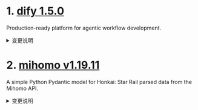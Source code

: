 
# 1. [dify 1.5.0](https://github.com/langgenius/dify/releases/tag/1.5.0)  
Production-ready platform for agentic workflow development.
<details>
<summary>变更说明</summary>

## 🚀 What's New in v1.5.0?

Meet **v1.5.0**—a sleek, powerful update boosting your productivity with simplified debugging and powerful integrations. Let's jump right in:
#
## 🏗️ Major Feature: Enhanced Workflow Debugging

We've completely rebuilt our workflow debugging tools! Effortlessly visualize and troubleshoot workflows with improved interfaces, persistent debugging variables (, thanks  and enhanced dashboard integration (, kudos to  Easily track your workflow runs directly from the dashboard, and spend less time debugging and more time creating amazing workflows. Dive deeper in our .

!
#
## ✨ New & Improved Features

* **Drag-and-Drop DSL:** Easily create apps by dropping DSL files directly into your browser (, 
* **Enhanced Default Templates:** `sys.files` now included for more powerful web apps (, 
* **Hidden Form Attributes:** Greater UI flexibility and control (, 
* **MatrixOne Integration:** Advanced data strategies with MatrixOne VDB integration (, 
* **Firecrawl Deep Search:** Richer content discovery with an enhanced search endpoint (, 
* **Notion Pagination:** Easier navigation through extracted Notion data (, 
* **SendGrid Integration:** Seamless, reliable email delivery (, 
#
## 🛠️ Refinements & Fixes

* **Smart Login Redirects:** Intelligent user navigation with automatic login redirects (, 
* **Environment Sync:** Automatic syncing of environment and conversation variables on import (, 
* **API UX Improvements:** Enhanced loading states, icon support, and rendering fixes (, ,  
* **Responsive Charts:** Improved analytics interactions with smoother, responsive charts (, 
* **Stable Markdown:** Prevent crashes and enhance data integrity with improved markdown handling (, ,  
* **App Icon Picker:** Cleaner and better-organized UI with stable heights and collapsible sections .
* **Instant Dataset Insights:** Quickly access essential dataset information directly from your workflows (, , 

We crafted **v1.5.0** to enhance your productivity—dive in, explore, and start building! 🎉

---
#
## Upgrade Guide
#
### Docker Compose Deployments

1. Back up your customized docker-compose YAML file (optional)

   ```bash
   cd docker
   cp docker-compose.yaml docker-compose.yaml.$(date +%s).bak
   ```

2. Get the latest code from the main branch

   ```bash
   git checkout main
   git pull origin main
   ```

3. Stop the service. Please execute in the docker directory

   ```bash
   docker compose down
   ```

4. Back up data

   ```bash
   tar -cvf volumes-$(date +%s).tgz volumes
   ```

5. Upgrade services

   ```bash
   docker compose up -d
   ```
#
### Source Code Deployments

1. Stop the API server, Worker, and Web frontend Server.

2. Get the latest code from the release branch:

   ```bash
   git checkout 1.5.0
   ```

3. Update Python dependencies:

   ```bash
   cd api
   uv sync
   ```

7. Then, let's run the migration script:

   ```bash
   uv run flask db upgrade
   ```

8. Finally, run the API server, Worker, and Web frontend Server again.

---
#
## What's Changed
* fix: redirect to apps page if current user has no permission to visit dataset page  
* fix: Replace GenericProviderID with ToolProviderID  
* Fix/webapp loop login  
* fix: auto redirect to login page if web app needs login  
* fix: page loop in datasets and apps if current user is dataset_operator  
* fix: doc error  
* fix: prevent nodes from being unintentionally deleted by pressing the backspace key.  
* fix: some dark theme display incorrect  
* chore: cleanup wrong and unused doc links in i18 translations by appling docLink method usage  
* fix: remove the x overflow scroll bar of monitoring page  
* chore: check input variable key of code/template node is valid  
* feat: add a flask_context_manager.  
* chore: responsive header  
* fix(agent_node):Fix spelling errors.  
* chore: translate i18n files  
* fix(code-editor): optimize the loading style of the CodeEditor component in dark mode   
* fix(web): enhance API test page experience by adding loading state for test button  
* fix: shorten connection timeout to pypi.org for deprecation check for weaviate client  
* [Bug] fix misusing ACCESS_TOKEN_EXPIRE_MINUTES in jwt on exp  
* fix(web): fix unique key issue   
* feat: Add support for hidden attributes to form item types  
* feat: add pagenation to notion extractor  
* fix Multiple <think>\n Interface rendering exception  
* fix(web): number type prompt variable required validation not effective  
* Set a default value for the PLUGIN_S3_USE_AWS environment variable in the dify-plugin-daemon.  
* feat: Support drop DSL file into the browser to create app  
* add healthcheck to oceanbase container  
* chore: cancel enforcing uppercase of the text of plugin navigation button on the header bar  
* add service api ratelimit check  
* feat: Embedded chat window supports userVariables configuration.  
* refactor(graph_engine): Merge duplicated if block  
* unreachable-code for lb model fetch.  
* clean duplicate validate for dataset_configs  
* Fixes  KnowledgeRetrievalNode return all external documents when reranker disabled even top-k configed  
* fix(api): add support for "image" icon when duplicate app   
* feat: add search endpoint for Firecrawl Integration  
* fix: add environment variable POSTGRES_USER  
* wip: add check before install plugin  
* fix: remove redundant PG_USER  
* chore: translate i18n files  
* bug: fix sequence number may be duplicated when multi-threads running the same workflow   
* Fix: web app auth maybe failed  
* Feat/plugin install scope management  
* fix: workflow shortcuts  
* Minor Improvements for File Validation and Configuration Handling   
* fix(echarts): Resolve interaction issues on charts with timelines  
* add func args missing in apps chat.  
* Translation fix  
* feat: improve the orgnize node operation  
* Add Filter of Get Workflow Logs  
* feat: add support for Matrixone database  
* feat:conversation variable support file array  
* Feat/support sendgrid  
* fix keyword search top-k not initial  
* fix wrongly remove reset nodes  
* Revert "bug: fix sequence number may be duplicated when multi-threads running the same workflow "  
* fix(plugin/migrations) refactor data migration to use specific provider ID classes.  
* Fix/dataset page may redirect to apps if it still getting user info and workspace info  
* fix: fix load_balancing_config save error  
* fix: workflow import sync env and conversation variables  
* chore: remove redundant code  
* feat: use default access mode when importing dsl  
* fix(workflow_run): sequence_number race.  
* fix: not permitted schema of markdown link cause page crash  
* bug: fix minor exception msg missing  
* Feat: support selecting model in auto generator  
* fix: update auto translations for days of the week  
* feat(mermaid): Rearchitect component for robustness, security, and theming  
* Revert "feat:conversation variable support file array"  
* critical!  insert_explore_app_list_api  
* style(dark): Adjust chat bubble background color (langgenius)  
* fix notion dataset rule not found  
* Fixes  Add a rapid deployment solution for deploying to Alibaba Cloud throug…  
* Knowledge base API supports status updates   
* fix: wrong translation  
* refactor: env check with function  
* fix: markdown_extractor lost chunks if it starts without a header  
* Feature：Refactor batch update document status for   
* fix: hide marketplace information  
* fix: Update the logic for segment type settings to support parent-child mode selection.  
* fix: Update segmentation type initialization to support parent-child mode based on document form  
* fix segment display the default  
* fix: web error  
* feat: add config for max-tree-depth  
* Fixes   
* fix(migrate/tools): Correct parameter name in tool_builtin_providers migration function  
* feat: Persist Variables for Enhanced Debugging Workflow  
* feat: last run frontend  
* chore: translate i18n files  
* Fixes  Correct the wrong link destination (#quick-start)  
* Fixes : Add link to the one-click Dify deployment solution on Alibaba Cloud DMS  
* feat: make `RESPECT_XFORWARD_HEADERS_ENABLED` configurable in Compose  
* Improve App Icon Picker: Stable Modal Height & Collapsible Emoji Style Section  
* add dataset info in response  
* fix(document_extractor): xlsx file column int type error  
* fix missing style of conversation variable panel default value textarea  
* add dataset info in response  
* fix: last run not export var and ts problem  
* feat(api): Explicitly define version method for all BaseNode subclasses  
* fix: first message query error  
* fix: text generation app log not show  
* feat: persist debug-and-preview panel width in localstorage  
* fix(knowledge_base): Unchecked metadata name length  
* chore: translate i18n files  
* fix (conf/code): Variables not correctly filled can still be referenced  
* fix: inputs.items is undefined  
* fix: in plugin config panel appselector can not list all apps  
* fix: update DocumentList to include max height and overflow styles  
* fix: prompt editor click to insert variable  
* Refactor update dataset (fix )  
* fix(api): adding variable to variable pool recursively while loading draft variables.  
* feat(web): Contains sys.files in the default template.  
* Update smtp.py  
* feat(oauth): plugin oauth service  
* feat(oauth): refactor proxy context  
* chore: update cover image  
* fix(event_handlers): DB dead lock  
* fix: app description too long break ui  
* chore(version): Bump to 1.5.0  
* fix(update_provider_when_message_created): Fix db transaction  
#
## New Contributors
*  made their first contribution in 
*  made their first contribution in 
*  made their first contribution in 
*  made their first contribution in 
*  made their first contribution in 
*  made their first contribution in 
*  made their first contribution in 
*  made their first contribution in 
*  made their first contribution in 
*  made their first contribution in 
*  made their first contribution in 
*  made their first contribution in 
*  made their first contribution in 
*  made their first contribution in 
*  made their first contribution in 
*  made their first contribution in 
*  made their first contribution in 
*  made their first contribution in 
*  made their first contribution in 
*  made their first contribution in 
*  made their first contribution in 

**Full Changelog**:   

</details>

# 2. [mihomo v1.19.11](https://github.com/MetaCubeX/mihomo/releases/tag/v1.19.11)  
A simple Python Pydantic model for Honkai: Star Rail parsed data from the Mihomo API.
<details>
<summary>变更说明</summary>

## What's Changed
* 29a37f4f feat: all dns client support `disable-ipv4` and `disable-ipv6` params 
* 40587b62 feat: all dns client support `skip-cert-verify` params 
* 617fef84 feat: converter support anytls/socks/http  
* 85e6d25d feat: all dns client support `ecs` and `ecs-override` params 
* 9283cb0f feat: add `loopback-address` support for tun 
* Other incompatible updates are the same as v1.19.6~v1.19.10:
> * For security reasons, all paths appearing in the configuration file will be limited to **workdir** (regardless of whether they are relative or absolute). If there is a specific need, please specify additional safe paths by setting the `SAFE_PATHS` environment variable while ensuring safety. The syntax of this environment variable is the same as the PATH environment variable parsing rules of this operating system (i.e., semicolon-separated under Windows and colon-separated under other systems)
> * For security reasons, the "path" parameter of `/configs` in the restful api has been restricted, and its directory also needs to be in **workdir** or `SAFE_PATHS`.
> * In addition, support for specifying `routing-mark` and `interface-name` for `proxy-groups` has been removed. Please specify the relevant parameters in `proxies` directly.
> * Note: The **workdir** mentioned above is specified by the `-d` parameter when the program is started or the `CLASH_HOME_DIR` environment variable. If neither of the above is specified, the default is:
>   * on Unix systems, `$HOME/.config/mihomo`.
>   * on Windows, `%USERPROFILE%/.config/mihomo`.
> * The DNS resolution of the overall UDP part has been delayed to the connection initiation stage. It will be triggered only when the IP rule without no-resolve is matched during the rule matching process.
>   * For direct and wireguard outbound, the same logic as the TCP part will be followed, that is, when direct-nameserver (or DNS configured by wireguard) exists, the resolution result in the rule matching process will be discarded and the domain name will be re-resolved. This re-resolution logic is only effective for fakeip.
>   * For reject and DNS outbound, no resolution is required.
>   * For other outbound, resolution will still be performed when the UDP connection is initiated, and the domain name will not be sent directly to the remote server.

## BUG & Fix
* 31f0060b fix: chacha20 counter overflow 
* 32d447ce fix: convert https  
* 40ea0ba0 fix: correct constructor for `2022-blake3-chacha8-poly1305` 
* 5344e869 fix: ssr uri decode  
* 5b975275 fix: incorrect checking of strings.Split return value 
* 6cfaf15c fix: missing error return 
* 71a87056 fix: remote dst parse 
* 8d7f947a fix: TypedValue.CompareAndSwap 
* ebf5918e fix: v2ray-plugin mux maybe not close underlay connection 

## Maintenance
* 01f8f2db chore: cleanup allocator code 
* 082bcec2 chore: apply find process mode in direct/global mode 
* 166392fe chore: sniffer replace domain only if domain is valid  
* 255ff5e9 chore: add rate limiting support for reality listener 
* 2f9a3b34 chore: cleanup code 
* 5c6aa433 chore: unconditionally allow clients with passwords for password-free socks5 inbound  
* 85bb40aa chore: add Int32Enum for common/atomic 
* 87795e3a chore: add yaml marshal for common/atomic 
* 939e4109 chore: write dns reply in single syscall 
* 93ca1851 chore: converter support fingerprint for anytls 
* ae7967f6 chore: the resolve and findProcess behaviors of Logic and SubRules follow the order and needs of the internal rules 
* c60750d5 chore: allow tun to skip the system ipv6 check when starting by environment variable `SKIP_SYSTEM_IPV6_CHECK` 

**Full Changelog**: 
  

</details>

